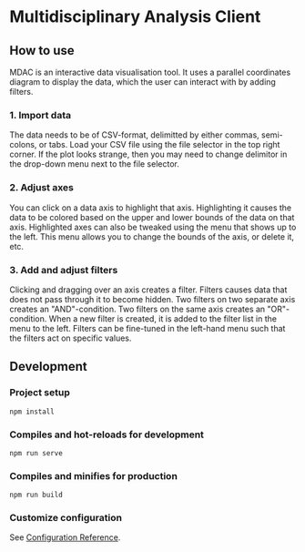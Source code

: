 # Multidisciplinary Analysis Client

## How to use
MDAC is an interactive data visualisation tool. It uses a parallel coordinates diagram to display the data, which the user can interact with by adding filters.

### 1. Import data
The data needs to be of CSV-format, delimitted by either commas, semi-colons, or tabs. Load your CSV file using the file selector in the top right corner. If the plot looks strange, then you may need to change delimitor in the drop-down menu next to the file selector.  

### 2. Adjust axes
You can click on a data axis to highlight that axis. Highlighting it causes the data to be colored based on the upper and lower bounds of the data on that axis. Highlighted axes can also be tweaked using the menu that shows up to the left. This menu allows you to change the bounds of the axis, or delete it, etc.

### 3. Add and adjust filters
Clicking and dragging over an axis creates a filter. Filters causes data that does not pass through it to become hidden. Two filters on two separate axis creates an "AND"-condition. Two filters on the same axis creates an "OR"-condition. When a new filter is created, it is added to the filter list in the menu to the left. Filters can be fine-tuned in the left-hand menu such that the filters act on specific values.

## Development

### Project setup
```
npm install
```

### Compiles and hot-reloads for development
```
npm run serve
```

### Compiles and minifies for production
```
npm run build
```

### Customize configuration
See [Configuration Reference](https://cli.vuejs.org/config/).

